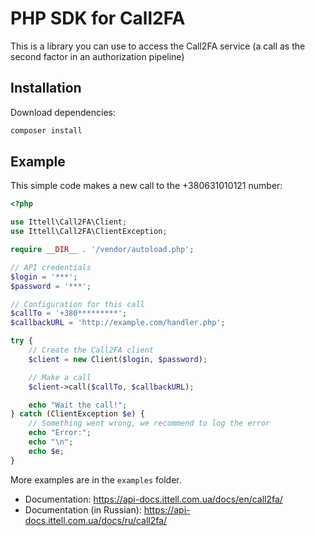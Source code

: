 # PHP SDK for Call2FA

This is a library you can use to access the Call2FA service (a call as the second factor in an authorization pipeline)

## Installation

Download dependencies:

```bash
composer install
```

## Example

This simple code makes a new call to the +380631010121 number:

```php
<?php

use Ittell\Call2FA\Client;
use Ittell\Call2FA\ClientException;

require __DIR__ . '/vendor/autoload.php';

// API credentials
$login = '***';
$password = '***';

// Configuration for this call
$callTo = '+380*********';
$callbackURL = 'http://example.com/handler.php';

try {
    // Create the Call2FA client
    $client = new Client($login, $password);

    // Make a call
    $client->call($callTo, $callbackURL);

    echo "Wait the call!";
} catch (ClientException $e) {
    // Something went wrong, we recommend to log the error
    echo "Error:";
    echo "\n";
    echo $e;
}
```

More examples are in the `examples` folder.

- Documentation: https://api-docs.ittell.com.ua/docs/en/call2fa/
- Documentation (in Russian): https://api-docs.ittell.com.ua/docs/ru/call2fa/
